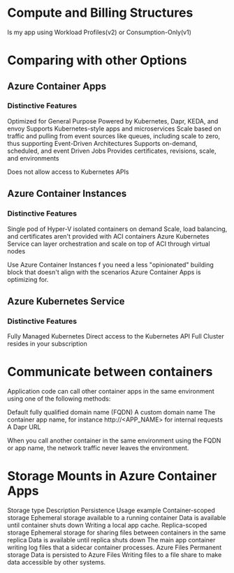 # Compute and Billing Structures
Is my app using Workload Profiles(v2) or Consumption-Only(v1)

# Comparing with other Options

## Azure Container Apps
### Distinctive Features
Optimized for General Purpose
Powered by Kubernetes, Dapr, KEDA, and envoy
Supports Kubernetes-style apps and microservices
Scale based on traffic and pulling from event sources like queues, including scale to zero, thus supporting Event-Driven Architectures
Supports on-demand, scheduled, and event Driven Jobs
Provides  certificates, revisions, scale, and environments

Does not allow access to Kubernetes APIs


## Azure Container Instances
### Distinctive Features
Single pod of Hyper-V isolated containers on demand
Scale, load balancing, and certificates aren't provided with ACI containers
Azure Kubernetes Service can layer orchestration and scale on top of ACI through virtual nodes

Use Azure Container Instances f you need a less "opinionated" building block that doesn't align with the scenarios Azure Container Apps is optimizing for.

## Azure Kubernetes Service
### Distinctive Features
Fully Managed Kubernetes
Direct access to the Kubernetes API
Full Cluster resides in your subscription

# Communicate between containers
Application code can call other container apps in the same environment using one of the following methods:

Default fully qualified domain name (FQDN)
A custom domain name
The container app name, for instance http://<APP_NAME> for internal requests
A Dapr URL

When you call another container in the same environment using the FQDN or app name, the network traffic never leaves the environment.

# Storage Mounts in Azure Container Apps
Storage type	Description	Persistence	Usage example
Container-scoped storage	Ephemeral storage available to a running container	Data is available until container shuts down	Writing a local app cache.
Replica-scoped storage	Ephemeral storage for sharing files between containers in the same replica	Data is available until replica shuts down	The main app container writing log files that a sidecar container processes.
Azure Files	Permanent storage	Data is persisted to Azure Files	Writing files to a file share to make data accessible by other systems.